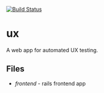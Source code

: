 [![Build Status](https://travis-ci.org/beneills/ux.svg?branch=master)](https://travis-ci.org/beneills/ux)

ux
==

A web app for automated UX testing.

Files
-----

* *frontend* - rails frontend app
